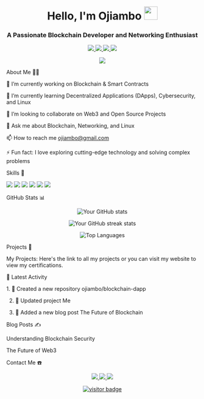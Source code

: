 <!---
Ochieng-001/Ochieng-001 is a ✨ special ✨ repository because its `README.md` (this file) appears on your GitHub profile.
You can click the Preview link to take a look at your changes.
---><!-- Header --><h1 align="center">Hello, I'm Ojiambo <img src="https://media.giphy.com/media/hvRJCLFzcasrR4ia7z/giphy.gif" width="35"></h1>
<h3 align="center">A Passionate Blockchain Developer and Networking Enthusiast</h3><!-- Social Links --><p align="center">
  <a href="https://www.linkedin.com/in/ojiambo-924a94315" target="_blank">
    <img src="https://img.shields.io/badge/-LinkedIn-0077B5?style=flat-square&logo=Linkedin&logoColor=white"/>
  </a>
  <a href="mailto:ojiambo@gmail.com">
    <img src="https://img.shields.io/badge/-Email-D14836?style=flat-square&logo=Gmail&logoColor=white"/>
  </a>
  <a href="https://twitter.com/ojiambo" target="_blank">
    <img src="https://img.shields.io/badge/-Twitter-1DA1F2?style=flat-square&logo=Twitter&logoColor=white"/>
  </a>
  <a href="https://github.com/ojiambo" target="_blank">
    <img src="https://img.shields.io/badge/-GitHub-333333?style=flat-square&logo=github&logoColor=white"/>
  </a>
</p><!-- Dynamic Content --><p align="center">
  <img src="https://readme-typing-svg.herokuapp.com/?lines=Blockchain+Developer;Networking+Expert;Open+Source+Contributor&center=true&width=500&height=50">
</p><!-- About Me -->About Me 🧑‍💻

🔭 I’m currently working on Blockchain & Smart Contracts

🌱 I’m currently learning Decentralized Applications (DApps), Cybersecurity, and Linux

👯 I’m looking to collaborate on Web3 and Open Source Projects

💬 Ask me about Blockchain, Networking, and Linux

📫 How to reach me ojiambo@gmail.com

⚡ Fun fact: I love exploring cutting-edge technology and solving complex problems


<!-- Skills -->Skills 🚀

<p align="left">
  <img src="https://img.shields.io/badge/-Blockchain-121D33?style=flat-square&logo=ethereum&logoColor=white"/>
  <img src="https://img.shields.io/badge/-Solidity-363636?style=flat-square&logo=solidity&logoColor=white"/>
  <img src="https://img.shields.io/badge/-Python-3776AB?style=flat-square&logo=Python&logoColor=white"/>
  <img src="https://img.shields.io/badge/-Linux-FCC624?style=flat-square&logo=Linux&logoColor=black"/>
  <img src="https://img.shields.io/badge/-Networking-0078D4?style=flat-square&logo=Cisco&logoColor=white"/>
  <img src="https://img.shields.io/badge/-Docker-2496ED?style=flat-square&logo=Docker&logoColor=white"/>
</p><!-- GitHub Stats -->GitHub Stats 📊

<p align="center">
  <img src="https://github-readme-stats.vercel.app/api?username=Ochieng-001&show_icons=true&theme=tokyonight" alt="Your GitHub stats" />
</p>
<p align="center">
  <img src="https://github-readme-streak-stats.herokuapp.com/?user=Ochieng-001&theme=tokyonight" alt="Your GitHub streak stats" />
</p>
<p align="center">
  <img src="https://github-readme-stats.vercel.app/api/top-langs/?username=Ochieng-001&layout=compact&theme=tokyonight" alt="Top Languages" />
</p><!-- Projects -->Projects 🚀

My Projects: Here's the link to all my projects or you can visit my website to view my certifications.


📅 Latest Activity

<!--START_SECTION:activity-->1. 🎉 Created a new repository ojiambo/blockchain-dapp


2. 🔧 Updated project Me


3. 📝 Added a new blog post The Future of Blockchain



<!--END_SECTION:activity--><!-- Blog Posts -->Blog Posts ✍️

Understanding Blockchain Security

The Future of Web3


<!-- Contact Me -->Contact Me ☎️

<p align="center">
  <a href="https://www.linkedin.com/in/ojiambo-924a94315" target="_blank">
    <img src="https://img.shields.io/badge/-LinkedIn-0077B5?style=for-the-badge&logo=Linkedin&logoColor=white"/>
  </a>
  <a href="mailto:ojiambo@gmail.com">
    <img src="https://img.shields.io/badge/-Email-D14836?style=for-the-badge&logo=Gmail&logoColor=white"/>
  </a>
  <a href="https://twitter.com/ojiambo" target="_blank">
    <img src="https://img.shields.io/badge/-Twitter-1DA1F2?style=for-the-badge&logo=Twitter&logoColor=white"/>
  </a>
</p><!-- Footer --><p align="center">
  <a href="https://github.com/ojiambo" target="_blank">
    <img src="https://komarev.com/ghpvc/?username=ojiambo&style=flat-square&color=blue" alt="visitor badge"/>
  </a>
</p>
